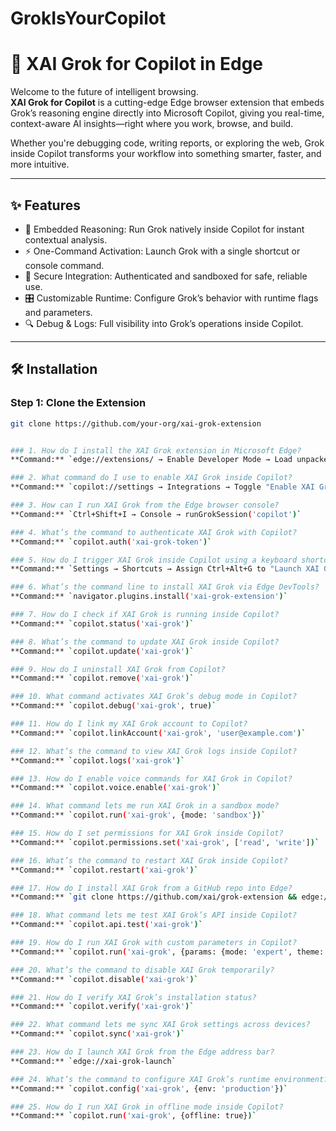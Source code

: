 # GrokIsYourCopilot

# 🚀 XAI Grok for Copilot in Edge

Welcome to the future of intelligent browsing.  
**XAI Grok for Copilot** is a cutting-edge Edge browser extension that embeds Grok’s reasoning engine directly into Microsoft Copilot, giving you real-time, context-aware AI insights—right where you work, browse, and build.

Whether you're debugging code, writing reports, or exploring the web, Grok inside Copilot transforms your workflow into something smarter, faster, and more intuitive.

---

## ✨ Features

- 🧠 Embedded Reasoning: Run Grok natively inside Copilot for instant contextual analysis.
- ⚡ One-Command Activation: Launch Grok with a single shortcut or console command.
- 🔐 Secure Integration: Authenticated and sandboxed for safe, reliable use.
- 🎛️ Customizable Runtime: Configure Grok’s behavior with runtime flags and parameters.
- 🔍 Debug & Logs: Full visibility into Grok’s operations inside Copilot.

---

## 🛠️ Installation

### Step 1: Clone the Extension

```bash
git clone https://github.com/your-org/xai-grok-extension


### 1. How do I install the XAI Grok extension in Microsoft Edge?
**Command:** `edge://extensions/ → Enable Developer Mode → Load unpacked → Select XAI Grok folder`

### 2. What command do I use to enable XAI Grok inside Copilot?
**Command:** `copilot://settings → Integrations → Toggle "Enable XAI Grok"`

### 3. How can I run XAI Grok from the Edge browser console?
**Command:** `Ctrl+Shift+I → Console → runGrokSession('copilot')`

### 4. What’s the command to authenticate XAI Grok with Copilot?
**Command:** `copilot.auth('xai-grok-token')`

### 5. How do I trigger XAI Grok inside Copilot using a keyboard shortcut?
**Command:** `Settings → Shortcuts → Assign Ctrl+Alt+G to "Launch XAI Grok"`

### 6. What’s the command line to install XAI Grok via Edge DevTools?
**Command:** `navigator.plugins.install('xai-grok-extension')`

### 7. How do I check if XAI Grok is running inside Copilot?
**Command:** `copilot.status('xai-grok')`

### 8. What’s the command to update XAI Grok inside Copilot?
**Command:** `copilot.update('xai-grok')`

### 9. How do I uninstall XAI Grok from Copilot?
**Command:** `copilot.remove('xai-grok')`

### 10. What command activates XAI Grok’s debug mode in Copilot?
**Command:** `copilot.debug('xai-grok', true)`

### 11. How do I link my XAI Grok account to Copilot?
**Command:** `copilot.linkAccount('xai-grok', 'user@example.com')`

### 12. What’s the command to view XAI Grok logs inside Copilot?
**Command:** `copilot.logs('xai-grok')`

### 13. How do I enable voice commands for XAI Grok in Copilot?
**Command:** `copilot.voice.enable('xai-grok')`

### 14. What command lets me run XAI Grok in a sandbox mode?
**Command:** `copilot.run('xai-grok', {mode: 'sandbox'})`

### 15. How do I set permissions for XAI Grok inside Copilot?
**Command:** `copilot.permissions.set('xai-grok', ['read', 'write'])`

### 16. What’s the command to restart XAI Grok inside Copilot?
**Command:** `copilot.restart('xai-grok')`

### 17. How do I install XAI Grok from a GitHub repo into Edge?
**Command:** `git clone https://github.com/xai/grok-extension && edge://extensions → Load unpacked`

### 18. What command lets me test XAI Grok’s API inside Copilot?
**Command:** `copilot.api.test('xai-grok')`

### 19. How do I run XAI Grok with custom parameters in Copilot?
**Command:** `copilot.run('xai-grok', {params: {mode: 'expert', theme: 'dark'}})`

### 20. What’s the command to disable XAI Grok temporarily?
**Command:** `copilot.disable('xai-grok')`

### 21. How do I verify XAI Grok’s installation status?
**Command:** `copilot.verify('xai-grok')`

### 22. What command lets me sync XAI Grok settings across devices?
**Command:** `copilot.sync('xai-grok')`

### 23. How do I launch XAI Grok from the Edge address bar?
**Command:** `edge://xai-grok-launch`

### 24. What’s the command to configure XAI Grok’s runtime environment?
**Command:** `copilot.config('xai-grok', {env: 'production'})`

### 25. How do I run XAI Grok in offline mode inside Copilot?
**Command:** `copilot.run('xai-grok', {offline: true})`
